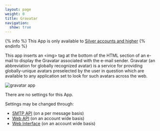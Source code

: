 ```yaml
---
layout: page
weight: 0
title: Gravatar
navigation:
  show: true
---
```

{% info %}
This App is only available to [Silver accounts and higher](https://sendgrid.com/transactional-email/pricing)
{% endinfo %}

This app inserts an <img\> tag at the bottom of the HTML section of an e-mail to display the Gravatar associated with the e-mail sender. Gravatar (an abbreviation for globally recognized avatar) is a service for providing globally-unique avatars preselected by the user in question which are available to any application set to look for such avatars across the web.

![gravatar app]({{root_url}}/images/gravatar.png "gravatar app")

There are no settings for this App.

Settings may be changed through:

-   [SMTP API]({{root_url}}/API_Reference/SMTP_API/apps.html#gravatar) (on a per message basis)
-   [Web API]({{root_url}}/API_Reference/Web_API/filter_settings.html#-Gravatar) (on an account wide basis)
-   [Web Interface](https://sendgrid.com/app) (on an account wide basis)

